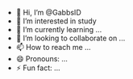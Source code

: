 - 👋 Hi, I’m @GabbsID
- 👀 I’m interested in study
- 🌱 I’m currently learning ...
- 💞️ I’m looking to collaborate on ...
- 📫 How to reach me ...
- 😄 Pronouns: ...
- ⚡ Fun fact: ...

<!---
GabbsID/GabbsID is a ✨ special ✨ repository because its `README.md` (this file) appears on your GitHub profile.
You can click the Preview link to take a look at your changes.
--->
